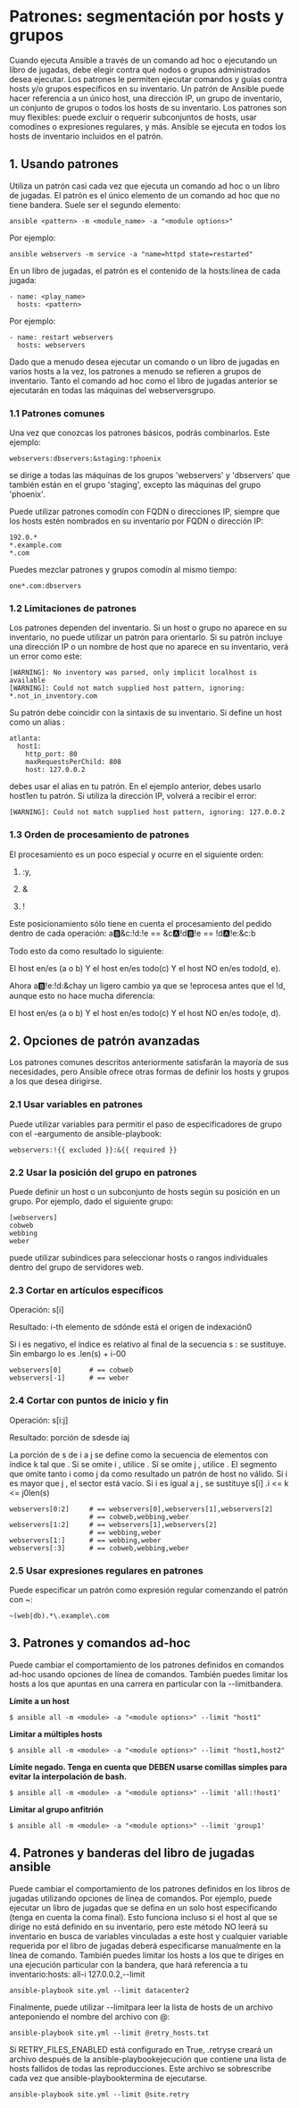 # Patrones: segmentación por hosts y grupos

Cuando ejecuta Ansible a través de un comando ad hoc o ejecutando un libro de jugadas, debe elegir contra qué nodos o grupos administrados desea ejecutar. Los patrones le permiten ejecutar comandos y guías contra hosts y/o grupos específicos en su inventario. Un patrón de Ansible puede hacer referencia a un único host, una dirección IP, un grupo de inventario, un conjunto de grupos o todos los hosts de su inventario. Los patrones son muy flexibles: puede excluir o requerir subconjuntos de hosts, usar comodines o expresiones regulares, y más. Ansible se ejecuta en todos los hosts de inventario incluidos en el patrón.

## 1. Usando patrones

Utiliza un patrón casi cada vez que ejecuta un comando ad hoc o un libro de jugadas. El patrón es el único elemento de un comando ad hoc que no tiene bandera. Suele ser el segundo elemento:

``` 
ansible <pattern> -m <module_name> -a "<module options>"
``` 

Por ejemplo:

``` 
ansible webservers -m service -a "name=httpd state=restarted"
``` 

En un libro de jugadas, el patrón es el contenido de la hosts:línea de cada jugada:

``` 
- name: <play_name>
  hosts: <pattern>
``` 

Por ejemplo:

``` 
- name: restart webservers
  hosts: webservers
``` 

Dado que a menudo desea ejecutar un comando o un libro de jugadas en varios hosts a la vez, los patrones a menudo se refieren a grupos de inventario. Tanto el comando ad hoc como el libro de jugadas anterior se ejecutarán en todas las máquinas del webserversgrupo.

### 1.1 Patrones comunes

Una vez que conozcas los patrones básicos, podrás combinarlos. Este ejemplo:

``` 
webservers:dbservers:&staging:!phoenix
``` 

se dirige a todas las máquinas de los grupos 'webservers' y 'dbservers' que también están en el grupo 'staging', excepto las máquinas del grupo 'phoenix'.

Puede utilizar patrones comodín con FQDN o direcciones IP, siempre que los hosts estén nombrados en su inventario por FQDN o dirección IP:

``` 
192.0.*
*.example.com
*.com
``` 

Puedes mezclar patrones y grupos comodín al mismo tiempo:

``` 
one*.com:dbservers
``` 

### 1.2 Limitaciones de patrones

Los patrones dependen del inventario. Si un host o grupo no aparece en su inventario, no puede utilizar un patrón para orientarlo. Si su patrón incluye una dirección IP o un nombre de host que no aparece en su inventario, verá un error como este:

``` 
[WARNING]: No inventory was parsed, only implicit localhost is available
[WARNING]: Could not match supplied host pattern, ignoring: *.not_in_inventory.com
``` 

Su patrón debe coincidir con la sintaxis de su inventario. Si define un host como un alias :

``` 
atlanta:
  host1:
    http_port: 80
    maxRequestsPerChild: 808
    host: 127.0.0.2
``` 

debes usar el alias en tu patrón. En el ejemplo anterior, debes usarlo host1en tu patrón. Si utiliza la dirección IP, volverá a recibir el error:

``` 
[WARNING]: Could not match supplied host pattern, ignoring: 127.0.0.2
``` 

### 1.3 Orden de procesamiento de patrones

El procesamiento es un poco especial y ocurre en el siguiente orden:

1. :y,

2. &

3. !

Este posicionamiento sólo tiene en cuenta el procesamiento del pedido dentro de cada operación: a:b:&c:!d:!e == &c:a:!d:b:!e == !d:a:!e:&c:b

Todo esto da como resultado lo siguiente:

El host en/es (a o b) Y el host en/es todo(c) Y el host NO en/es todo(d, e).

Ahora a:b:!e:!d:&chay un ligero cambio ya que se !eprocesa antes que el !d, aunque esto no hace mucha diferencia:

El host en/es (a o b) Y el host en/es todo(c) Y el host NO en/es todo(e, d).


## 2. Opciones de patrón avanzadas

Los patrones comunes descritos anteriormente satisfarán la mayoría de sus necesidades, pero Ansible ofrece otras formas de definir los hosts y grupos a los que desea dirigirse.

### 2.1 Usar variables en patrones

Puede utilizar variables para permitir el paso de especificadores de grupo con el -eargumento de ansible-playbook:

``` 
webservers:!{{ excluded }}:&{{ required }}
``` 

### 2.2 Usar la posición del grupo en patrones

Puede definir un host o un subconjunto de hosts según su posición en un grupo. Por ejemplo, dado el siguiente grupo:

```
[webservers]
cobweb
webbing
weber
``` 

puede utilizar subíndices para seleccionar hosts o rangos individuales dentro del grupo de servidores web.

### 2.3 Cortar en artículos específicos

Operación: s[i]

Resultado: i-th elemento de sdónde está el origen de indexación0

Si i es negativo, el índice es relativo al final de la secuencia s : se sustituye. Sin embargo lo es .len(s) + i-00

``` 
webservers[0]       # == cobweb
webservers[-1]      # == weber
``` 

### 2.4 Cortar con puntos de inicio y fin

Operación: s[i:j]

Resultado: porción de sdesde iaj

La porción de s de i a j se define como la secuencia de elementos con índice k tal que . Si se omite i , utilice . Si se omite j , utilice . El segmento que omite tanto i como j da como resultado un patrón de host no válido. Si i es mayor que j , el sector está vacío. Si i es igual a j , se sustituye s[i] .i <= k <= j0len(s)

``` 
webservers[0:2]     # == webservers[0],webservers[1],webservers[2]
                    # == cobweb,webbing,weber
webservers[1:2]     # == webservers[1],webservers[2]
                    # == webbing,weber
webservers[1:]      # == webbing,weber
webservers[:3]      # == cobweb,webbing,weber
``` 

### 2.5 Usar expresiones regulares en patrones

Puede especificar un patrón como expresión regular comenzando el patrón con ~:

``` 
~(web|db).*\.example\.com
``` 

## 3. Patrones y comandos ad-hoc

Puede cambiar el comportamiento de los patrones definidos en comandos ad-hoc usando opciones de línea de comandos. También puedes limitar los hosts a los que apuntas en una carrera en particular con la --limitbandera.

**Límite a un host**

``` 
$ ansible all -m <module> -a "<module options>" --limit "host1"
``` 

**Limitar a múltiples hosts**

``` 
$ ansible all -m <module> -a "<module options>" --limit "host1,host2"
``` 

**Límite negado. Tenga en cuenta que DEBEN usarse comillas simples para evitar la interpolación de bash.**

``` 
$ ansible all -m <module> -a "<module options>" --limit 'all:!host1'
``` 

**Limitar al grupo anfitrión**

``` 
$ ansible all -m <module> -a "<module options>" --limit 'group1'
``` 

## 4. Patrones y banderas del libro de jugadas ansible

Puede cambiar el comportamiento de los patrones definidos en los libros de jugadas utilizando opciones de línea de comandos. Por ejemplo, puede ejecutar un libro de jugadas que se defina en un solo host especificando (tenga en cuenta la coma final). Esto funciona incluso si el host al que se dirige no está definido en su inventario, pero este método NO leerá su inventario en busca de variables vinculadas a este host y cualquier variable requerida por el libro de jugadas deberá especificarse manualmente en la línea de comando. También puedes limitar los hosts a los que te diriges en una ejecución particular con la bandera, que hará referencia a tu inventario:hosts: all-i 127.0.0.2,--limit

``` 
ansible-playbook site.yml --limit datacenter2
``` 

Finalmente, puede utilizar --limitpara leer la lista de hosts de un archivo anteponiendo el nombre del archivo con @:

```
ansible-playbook site.yml --limit @retry_hosts.txt
``` 

Si RETRY_FILES_ENABLED está configurado en True, .retryse creará un archivo después de la ansible-playbookejecución que contiene una lista de hosts fallidos de todas las reproducciones. Este archivo se sobrescribe cada vez que ansible-playbooktermina de ejecutarse.

``` 
ansible-playbook site.yml --limit @site.retry
``` 

